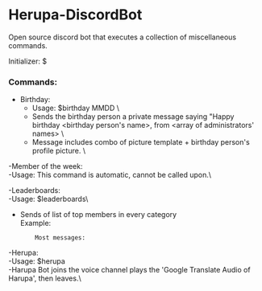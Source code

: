 # Herupa-DiscordBot
Open source discord bot that executes a collection of miscellaneous commands. 

Initializer: $

### Commands:

- Birthday:
  - Usage: $birthday MMDD \
  - Sends the birthday person a private message saying "Happy birthday <birthday person's name>, from <array of administrators' names> \ 
  - Message includes combo of picture template + birthday person's profile picture. \
  
-Member of the week:\
  -Usage: This command is automatic, cannot be called upon.\
  
-Leaderboards:\
  -Usage: $leaderboards\
  - Sends of list of top members in every category\
    Example: 
    
            Most messages:

-Herupa:\
  -Usage: $herupa\
  -Harupa Bot joins the voice channel plays the 'Google Translate Audio of Harupa', then leaves.\
